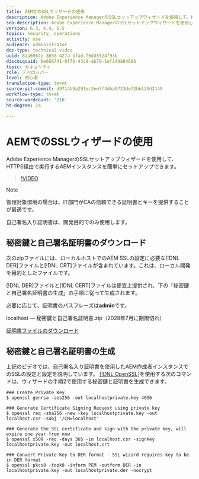 ```yaml
---
title: AEMでのSSLウィザードの使用
description: Adobe Experience ManagerのSSLセットアップウィザードを使用して、HTTPS経由で実行するAEMインスタンスを簡単にセットアップできます。
seo-description: Adobe Experience ManagerのSSLセットアップウィザードを使用して、HTTPS経由で実行するAEMインスタンスを簡単にセットアップできます。
version: 6.3, 6,4, 6.5
topics: security, operations
activity: use
audience: administrator
doc-type: technical video
uuid: 82a6962e-3658-427a-bfad-f5d35524f93b
discoiquuid: 9e666741-0f76-43c9-ab79-1ef149884686
topic: セキュリティ
role: デベロッパー
level: 初心者
translation-type: tm+mt
source-git-commit: d9714b9a291ec3ee5f3dba9723de72bb120d2149
workflow-type: tm+mt
source-wordcount: '216'
ht-degree: 1%

---
```



# AEMでのSSLウィザードの使用

Adobe Experience ManagerのSSLセットアップウィザードを使用して、HTTPS経由で実行するAEMインスタンスを簡単にセットアップできます。

>[!VIDEO](https://video.tv.adobe.com/v/17993/?quality=12&learn=on)

>[!NOTE]
>
>管理対象環境の場合は、IT部門がCAの信頼できる証明書とキーを提供することが最適です。
>
>自己署名入り証明書は、開発目的でのみ使用します。

## 秘密鍵と自己署名証明書のダウンロード

次のzipファイルには、ローカルホストでのAEM SSLの設定に必要な[!DNL DER]ファイルと[!DNL CRT]ファイルが含まれています。これは、ローカル開発を目的としたファイルです。

[!DNL DER]ファイルと[!DNL CERT]ファイルは便宜上提供され、下の「秘密鍵と自己署名証明書の生成」の手順に従って生成されます。

必要に応じて、証明書のパスフレーズは&#x200B;**admin**&#x200B;です。

localhost — 秘密鍵と自己署名証明書.zip（2028年7月に期限切れ）

[証明書ファイルのダウンロード](assets/use-the-ssl-wizard/certificate.zip)

## 秘密鍵と自己署名証明書の生成

上記のビデオでは、自己署名入り証明書を使用したAEM作成者インスタンスでのSSLの設定と設定を説明しています。 [[!DNL OpenSSL]](https://www.openssl.org/)を使用する次のコマンドは、ウィザードの手順2で使用する秘密鍵と証明書を生成できます。

```shell
### Create Private Key
$ openssl genrsa -aes256 -out localhostprivate.key 4096

### Generate Certificate Signing Request using private key
$ openssl req -sha256 -new -key localhostprivate.key -out localhost.csr -subj '/CN=localhost'

### Generate the SSL certificate and sign with the private key, will expire one year from now
$ openssl x509 -req -days 365 -in localhost.csr -signkey localhostprivate.key -out localhost.crt

### Convert Private Key to DER format - SSL wizard requires key to be in DER format
$ openssl pkcs8 -topk8 -inform PEM -outform DER -in localhostprivate.key -out localhostprivate.der -nocrypt
```
